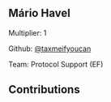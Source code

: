 
## Mário Havel
Multiplier: 1

Github: [@taxmeifyoucan](https://github.com/taxmeifyoucan)

Team: Protocol Support (EF)

## Contributions
